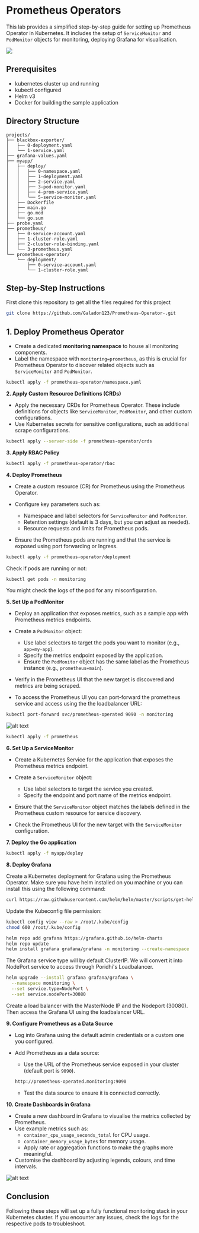 # Prometheus Operators

This lab provides a simplified step-by-step guide for setting up Prometheus Operator in Kubernetes. It includes the setup of `ServiceMonitor` and `PodMonitor` objects for monitoring, deploying Grafana for visualisation.

![](https://github.com/poridhiEng/poridhi-labs/raw/main/Poridhi%20Labs/Kubernetes%20Tasks/Prometheus%20Operator%20Kubernetes/images/Prometheus-operator-2.drawio.svg)

## Prerequisites
- kubernetes cluster up and running
- kubectl configured
- Helm v3
- Docker for building the sample application

## Directory Structure

```
projects/
├── blackbox-exporter/
│   ├── 0-deployment.yaml
│   └── 1-service.yaml
├── grafana-values.yaml
├── myapp/
│   ├── deploy/
│   │   ├── 0-namespace.yaml
│   │   ├── 1-deployment.yaml
│   │   ├── 2-service.yaml
│   │   ├── 3-pod-monitor.yaml
│   │   ├── 4-prom-service.yaml
│   │   └── 5-service-monitor.yaml
│   ├── Dockerfile
│   ├── main.go
│   ├── go.mod
│   └── go.sum
├── probe.yaml
├── prometheus/
│   ├── 0-service-account.yaml
│   ├── 1-cluster-role.yaml
│   ├── 2-cluster-role-binding.yaml
│   └── 3-prometheus.yaml
└── prometheus-operator/
    └── deployment/
        ├── 0-service-account.yaml
        └── 1-cluster-role.yaml
```

## Step-by-Step Instructions

First clone this repository to get all the files required for this project

```sh
git clone https://github.com/Galadon123/Prometheus-Operator-.git
```
## **1. Deploy Prometheus Operator**

- Create a dedicated **monitoring namespace** to house all monitoring components.
- Label the namespace with `monitoring=prometheus`, as this is crucial for Prometheus Operator to discover related objects such as `ServiceMonitor` and `PodMonitor`.


```bash
kubectl apply -f prometheus-operator/namespace.yaml
```

**2. Apply Custom Resource Definitions (CRDs)**

- Apply the necessary CRDs for Prometheus Operator. These include definitions for objects like `ServiceMonitor`, `PodMonitor`, and other custom configurations.
- Use Kubernetes secrets for sensitive configurations, such as additional scrape configurations.

```sh
kubectl apply --server-side -f prometheus-operator/crds
```

**3. Apply RBAC Policy**

```sh
kubectl apply -f prometheus-operator/rbac
```

**4. Deploy Prometheus**

- Create a custom resource (CR) for Prometheus using the Prometheus Operator.
- Configure key parameters such as:
    - Namespace and label selectors for `ServiceMonitor` and `PodMonitor`.
    - Retention settings (default is 3 days, but you can adjust as needed).
    - Resource requests and limits for Prometheus pods.

- Ensure the Prometheus pods are running and that the service is exposed using port forwarding or Ingress.

```sh
kubectl apply -f prometheus-operator/deployment
```

Check if pods are running or not:

```sh
kubectl get pods -n monitoring
```

You might check the logs of the pod for any misconfiguration.

**5. Set Up a PodMonitor**

- Deploy an application that exposes metrics, such as a sample app with Prometheus metrics endpoints.
- Create a `PodMonitor` object:
    - Use label selectors to target the pods you want to monitor (e.g., `app=my-app`).
    - Specify the metrics endpoint exposed by the application.
    - Ensure the `PodMonitor` object has the same label as the Prometheus instance (e.g., `prometheus=main`).

- Verify in the Prometheus UI that the new target is discovered and metrics are being scraped.

- To access the Prometheus UI you can port-forward the prometheus service and access using the the loadbalancer URL:

```sh
kubectl port-forward svc/prometheus-operated 9090 -n monitoring
```


![alt text](https://github.com/poridhiEng/poridhi-labs/raw/main/Poridhi%20Labs/Kubernetes%20Tasks/Prometheus%20Operator%20Kubernetes/images/image-2.png)

```sh
kubectl apply -f prometheus
```

**6. Set Up a ServiceMonitor**

- Create a Kubernetes Service for the application that exposes the Prometheus metrics endpoint.
- Create a `ServiceMonitor` object:

    - Use label selectors to target the service you created.
    - Specify the endpoint and port name of the metrics endpoint.

- Ensure that the `ServiceMonitor` object matches the labels defined in the Prometheus custom resource for service discovery.

- Check the Prometheus UI for the new target with the `ServiceMonitor` configuration.

**7. Deploy the Go application**

```sh
kubectl apply -f myapp/deploy
```

**8. Deploy Grafana**

Create a Kubernetes deployment for Grafana using the Prometheus Operator. Make sure you have helm installed on you machine or you can install this using the following command:

```sh
curl https://raw.githubusercontent.com/helm/helm/master/scripts/get-helm-3 | bash
```

Update the Kubeconfig file permission:

```sh
kubectl config view --raw > /root/.kube/config
chmod 600 /root/.kube/config
```


```sh
helm repo add grafana https://grafana.github.io/helm-charts
helm repo update
helm install grafana grafana/grafana -n monitoring --create-namespace
```

The Grafana service type will by default ClusterIP. We will convert it into NodePort service to access through Poridhi's Loadbalancer.

```sh
helm upgrade --install grafana grafana/grafana \
  --namespace monitoring \
  --set service.type=NodePort \
  --set service.nodePort=30080
```

Create a load balancer with the MasterNode IP and the Nodeport (30080). Then access the Grafana UI using the loadbalancer URL.

**9. Configure Prometheus as a Data Source**

- Log into Grafana using the default admin credentials or a custom one you configured.
- Add Prometheus as a data source:
    - Use the URL of the Prometheus service exposed in your cluster (default port is `9090`).

    ```sh
    http://prometheus-operated.monitoring:9090
    ```

    - Test the data source to ensure it is connected correctly.


**10. Create Dashboards in Grafana**

- Create a new dashboard in Grafana to visualise the metrics collected by Prometheus.
- Use example metrics such as:
    - `container_cpu_usage_seconds_total` for CPU usage.
    - `container_memory_usage_bytes` for memory usage.
    - Apply rate or aggregation functions to make the graphs more meaningful.
- Customise the dashboard by adjusting legends, colours, and time intervals.


![alt text](https://github.com/poridhiEng/poridhi-labs/raw/main/Poridhi%20Labs/Kubernetes%20Tasks/Prometheus%20Operator%20Kubernetes/images/image.png)


## Conclusion
Following these steps will set up a fully functional monitoring stack in your Kubernetes cluster. If you encounter any issues, check the logs for the respective pods to troubleshoot.






